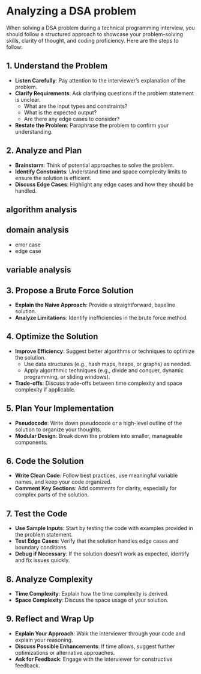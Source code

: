 # Analyzing a DSA problem

When solving a DSA problem during a technical programming interview, you should follow a structured approach to showcase your problem-solving skills, clarity of thought, and coding proficiency. Here are the steps to follow:

## **1. Understand the Problem**

- **Listen Carefully**: Pay attention to the interviewer’s explanation of the problem.
- **Clarify Requirements**: Ask clarifying questions if the problem statement is unclear.
  - What are the input types and constraints?
  - What is the expected output?
  - Are there any edge cases to consider?
- **Restate the Problem**: Paraphrase the problem to confirm your understanding.

## **2. Analyze and Plan**

- **Brainstorm**: Think of potential approaches to solve the problem.
- **Identify Constraints**: Understand time and space complexity limits to ensure the solution is efficient.
- **Discuss Edge Cases**: Highlight any edge cases and how they should be handled.

## algorithm analysis

## domain analysis

- error case
- edge case

## variable analysis

## **3. Propose a Brute Force Solution**

- **Explain the Naive Approach**: Provide a straightforward, baseline solution.
- **Analyze Limitations**: Identify inefficiencies in the brute force method.

## **4. Optimize the Solution**

- **Improve Efficiency**: Suggest better algorithms or techniques to optimize the solution.
  - Use data structures (e.g., hash maps, heaps, or graphs) as needed.
  - Apply algorithmic techniques (e.g., divide and conquer, dynamic programming, or sliding windows).
- **Trade-offs**: Discuss trade-offs between time complexity and space complexity if applicable.

## **5. Plan Your Implementation**

- **Pseudocode**: Write down pseudocode or a high-level outline of the solution to organize your thoughts.
- **Modular Design**: Break down the problem into smaller, manageable components.

## **6. Code the Solution**

- **Write Clean Code**: Follow best practices, use meaningful variable names, and keep your code organized.
- **Comment Key Sections**: Add comments for clarity, especially for complex parts of the solution.

## **7. Test the Code**

- **Use Sample Inputs**: Start by testing the code with examples provided in the problem statement.
- **Test Edge Cases**: Verify that the solution handles edge cases and boundary conditions.
- **Debug if Necessary**: If the solution doesn’t work as expected, identify and fix issues quickly.

## **8. Analyze Complexity**

- **Time Complexity**: Explain how the time complexity is derived.
- **Space Complexity**: Discuss the space usage of your solution.

## **9. Reflect and Wrap Up**

- **Explain Your Approach**: Walk the interviewer through your code and explain your reasoning.
- **Discuss Possible Enhancements**: If time allows, suggest further optimizations or alternative approaches.
- **Ask for Feedback**: Engage with the interviewer for constructive feedback.
